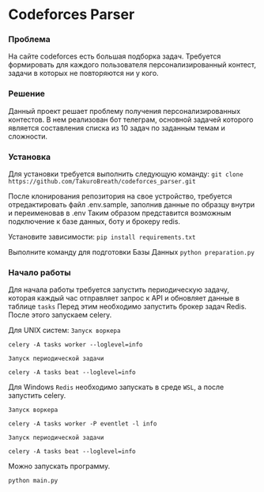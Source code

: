 # Codeforces Parser

### Проблема

На сайте codeforces есть большая подборка задач. Требуется формировать для каждого пользователя персонализированный контест, задачи в которых не повторяются ни у кого.

### Решение

Данный проект решает проблему получения персонализированных контестов.
В нем реализован бот телеграм, основной задачей которого является составления списка из 10 задач по заданным темам и сложности.

### Установка

Для установки требуется выполнить следующую команду:
```git clone https://github.com/TakuroBreath/codeforces_parser.git```

После клонирования репозитория на свое устройство, требуется отредактировать файл .env.sample, заполнив данные по образцу внутри и переименовав в .env
Таким образом представится возможным подключение к базе данных, боту и брокеру redis.

Установите зависимости:
```pip install requirements.txt```

Выполните команду для подготовки Базы Данных
```python preparation.py```

### Начало работы

Для начала работы требуется запустить периодическую задачу, которая каждый час отправляет запрос к API и обновляет данные в таблице `tasks`
Перед этим необходимо запустить брокер задач Redis. После этого запускаем celery.

Для UNIX систем:
`Запуск воркера`

```celery -A tasks worker --loglevel=info```

`Запуск периодической задачи`

```celery -A tasks beat --loglevel=info```

Для Windows `Redis` необходимо запускать в среде `WSL`, а после запустить celery.

`Запуск воркера`

```celery -A tasks worker -P eventlet -l info```

`Запуск периодической задачи`

```celery -A tasks beat --loglevel=info```

Можно запускать программу.

```python main.py```